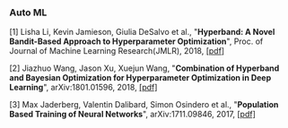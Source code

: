 ### Auto ML

[1] Lisha Li, Kevin Jamieson, Giulia DeSalvo et al., "**Hyperband: A Novel Bandit-Based Approach to Hyperparameter Optimization**", Proc. of Journal of Machine Learning Research(JMLR), 2018, [[pdf]](http://www.jmlr.org/papers/volume18/16-558/16-558.pdf)

[2] Jiazhuo Wang, Jason Xu, Xuejun Wang, "**Combination of Hyperband and Bayesian Optimization for Hyperparameter Optimization in Deep Learning**", arXiv:1801.01596, 2018, [[pdf]](https://arxiv.org/pdf/1801.01596.pdf)

[3] Max Jaderberg, Valentin Dalibard, Simon Osindero et al., "**Population Based Training of Neural Networks**", arXiv:1711.09846, 2017, [[pdf]](https://arxiv.org/pdf/1711.09846.pdf)
